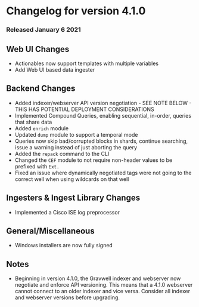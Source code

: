 # Changelog for version 4.1.0

### Released January 6 2021

## Web UI Changes
* Actionables now support templates with multiple variables
* Add Web UI based data ingester

## Backend Changes
* Added indexer/webserver API version negotiation - SEE NOTE BELOW - THIS HAS POTENTIAL DEPLOYMENT CONSIDERATIONS
* Implemented Compound Queries, enabling sequential, in-order, queries that share data
* Added `enrich` module
* Updated `dump` module to support a temporal mode
* Queries now skip bad/corrupted blocks in shards, continue searching, issue a warning instead of just aborting the query
* Added the `repack` command to the CLI
* Changed the `CEF` module to not require non-header values to be prefixed with `Ext.`
* Fixed an issue where dynamically negotiated tags were not going to the correct well when using wildcards on that well

## Ingesters & Ingest Library Changes
* Implemented a Cisco ISE log preprocessor

## General/Miscellaneous
* Windows installers are now fully signed

## Notes
* Beginning in version 4.1.0, the Gravwell indexer and webserver now negotiate and enforce API versioning. This means that a 4.1.0 webserver cannot connect to an older indexer and vice versa. Consider all indexer and webserver versions before upgrading.
